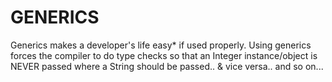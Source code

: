# GENERICS #

Generics makes a developer's life easy* if used properly. Using generics forces the compiler to do type checks so that an Integer instance/object is NEVER passed where a String should be passed.. & vice versa.. and so on...   

 
